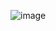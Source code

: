
![image](https://github.com/dpv927/chip8asm/assets/113710742/c9f15d75-f538-4b1a-be4c-3199ea985c7c)

